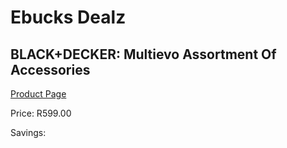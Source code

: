 
# Ebucks Dealz
## BLACK+DECKER: Multievo Assortment Of Accessories
[Product Page](https://www.ebucks.com/web/shop/productSelected.do?prodId=504475612&catId=370101825)

Price: R599.00

Savings: 


	